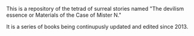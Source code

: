 This is a repository of the tetrad of surreal stories named "The devilism essence or Materials of the Case of Mister N."

It is a series of books being continupusly updated and edited since 2013. 





